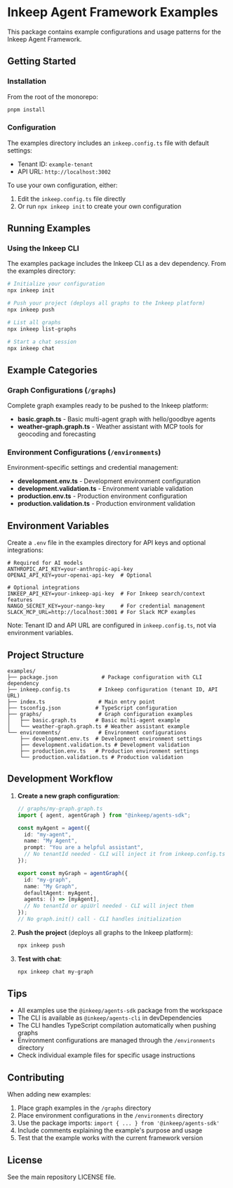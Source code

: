 # Inkeep Agent Framework Examples

This package contains example configurations and usage patterns for the Inkeep Agent Framework.

## Getting Started

### Installation

From the root of the monorepo:

```bash
pnpm install
```

### Configuration

The examples directory includes an `inkeep.config.ts` file with default settings:

- Tenant ID: `example-tenant`
- API URL: `http://localhost:3002`

To use your own configuration, either:

1. Edit the `inkeep.config.ts` file directly
2. Or run `npx inkeep init` to create your own configuration

## Running Examples

### Using the Inkeep CLI

The examples package includes the Inkeep CLI as a dev dependency. From the examples directory:

```bash
# Initialize your configuration
npx inkeep init

# Push your project (deploys all graphs to the Inkeep platform)
npx inkeep push

# List all graphs
npx inkeep list-graphs

# Start a chat session
npx inkeep chat
```

## Example Categories

### Graph Configurations (`/graphs`)

Complete graph examples ready to be pushed to the Inkeep platform:

- **basic.graph.ts** - Basic multi-agent graph with hello/goodbye agents
- **weather-graph.graph.ts** - Weather assistant with MCP tools for geocoding and forecasting

### Environment Configurations (`/environments`)

Environment-specific settings and credential management:

- **development.env.ts** - Development environment configuration
- **development.validation.ts** - Environment variable validation
- **production.env.ts** - Production environment configuration
- **production.validation.ts** - Production environment validation

## Environment Variables

Create a `.env` file in the examples directory for API keys and optional integrations:

```env
# Required for AI models
ANTHROPIC_API_KEY=your-anthropic-api-key
OPENAI_API_KEY=your-openai-api-key  # Optional

# Optional integrations
INKEEP_API_KEY=your-inkeep-api-key  # For Inkeep search/context features
NANGO_SECRET_KEY=your-nango-key     # For credential management
SLACK_MCP_URL=http://localhost:3001 # For Slack MCP examples
```

Note: Tenant ID and API URL are configured in `inkeep.config.ts`, not via environment variables.

## Project Structure

```
examples/
├── package.json              # Package configuration with CLI dependency
├── inkeep.config.ts         # Inkeep configuration (tenant ID, API URL)
├── index.ts                 # Main entry point
├── tsconfig.json           # TypeScript configuration
├── graphs/                  # Graph configuration examples
│   ├── basic.graph.ts      # Basic multi-agent example
│   └── weather-graph.graph.ts # Weather assistant example
└── environments/            # Environment configurations
    ├── development.env.ts  # Development environment settings
    ├── development.validation.ts # Development validation
    ├── production.env.ts   # Production environment settings
    └── production.validation.ts # Production validation
```

## Development Workflow

1. **Create a new graph configuration**:

   ```typescript
   // graphs/my-graph.graph.ts
   import { agent, agentGraph } from "@inkeep/agents-sdk";

   const myAgent = agent({
     id: "my-agent",
     name: "My Agent",
     prompt: "You are a helpful assistant",
     // No tenantId needed - CLI will inject it from inkeep.config.ts
   });

   export const myGraph = agentGraph({
     id: "my-graph",
     name: "My Graph",
     defaultAgent: myAgent,
     agents: () => [myAgent],
     // No tenantId or apiUrl needed - CLI will inject them
   });
   // No graph.init() call - CLI handles initialization
   ```

2. **Push the project** (deploys all graphs to the Inkeep platform):

   ```bash
   npx inkeep push
   ```

3. **Test with chat**:
   ```bash
   npx inkeep chat my-graph
   ```

## Tips

- All examples use the `@inkeep/agents-sdk` package from the workspace
- The CLI is available as `@inkeep/agents-cli` in devDependencies
- The CLI handles TypeScript compilation automatically when pushing graphs
- Environment configurations are managed through the `/environments` directory
- Check individual example files for specific usage instructions

## Contributing

When adding new examples:

1. Place graph examples in the `/graphs` directory
2. Place environment configurations in the `/environments` directory
3. Use the package imports: `import { ... } from '@inkeep/agents-sdk'`
4. Include comments explaining the example's purpose and usage
5. Test that the example works with the current framework version

## License

See the main repository LICENSE file.
